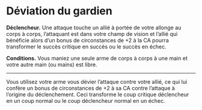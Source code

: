 # Déviation du gardien

<p><strong>Déclencheur.</strong> Une attaque touche un allié à portée de votre allonge au corps à corps, l’attaquant est dans votre champ de vision et l’allié qui bénéficie alors d’un bonus de circonstances de +2 à la CA pourra transformer le succès critique en succès ou le succès en échec.</p>
<p><strong>Conditions.</strong> Vous maniez une seule arme de corps à corps à une main et votre autre main (ou mains) est libre.</p>
<hr>
<p>Vous utilisez votre arme vous dévier l’attaque contre votre allié, ce qui lui confère un bonus de circonstances de +2 à sa CA contre l’attaque à l’origine du déclenchement. Ceci transforme le coup critique déclencheur en un coup normal ou le coup déclencheur normal en un échec.</p>